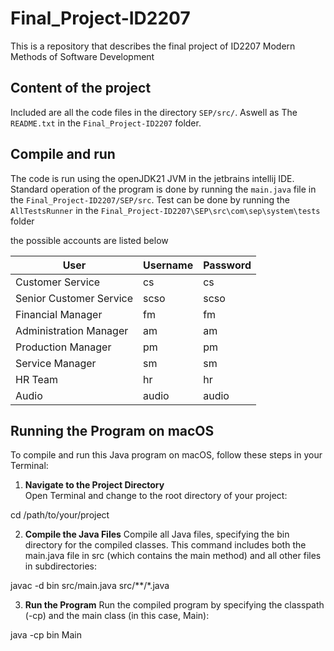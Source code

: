 # Final_Project-ID2207

This is a repository that describes the final project of ID2207 Modern Methods of Software Development

## Content of the project 
Included are all the code files in the directory `SEP/src/`. Aswell as The `README.txt` in the `Final_Project-ID2207` folder.

## Compile and run 
The code is run using the openJDK21 JVM in the jetbrains intellij IDE. Standard operation of the program is done by running 
the `main.java` file in the `Final_Project-ID2207/SEP/src`. Test can be done by running the `AllTestsRunner` in the `Final_Project-ID2207\SEP\src\com\sep\system\tests` folder 

the possible accounts are listed below

| User                    | Username | Password |
|-------------------------|----------|----------|
| Customer Service        | cs       | cs       |
| Senior Customer Service | scso     | scso     |
| Financial Manager       | fm       | fm       |
| Administration Manager  | am       | am       |
| Production Manager      | pm       | pm       |
| Service Manager         | sm       | sm       |
| HR Team                 | hr       | hr       |
| Audio                   | audio    | audio    |


## Running the Program on macOS

To compile and run this Java program on macOS, follow these steps in your Terminal:

1. **Navigate to the Project Directory**  
Open Terminal and change to the root directory of your project:

cd /path/to/your/project

2. **Compile the Java Files**
Compile all Java files, specifying the bin directory for the compiled classes. This command includes both the main.java file in src (which contains the main method) and all other files in subdirectories:

javac -d bin src/main.java src/**/*.java

3. **Run the Program**
Run the compiled program by specifying the classpath (-cp) and the main class (in this case, Main):

java -cp bin Main
